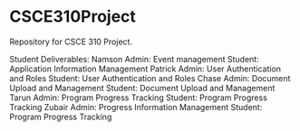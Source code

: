 # CSCE310Project
Repository for CSCE 310 Project.


Student Deliverables:
Namson
  Admin: Event management
  Student: Application Information Management
Patrick
  Admin: User Authentication and Roles 
  Student: User Authentication and Roles
Chase
  Admin: Document Upload and Management
  Student: Document Upload and Management
Tarun
  Admin: Program Progress Tracking
  Student: Program Progress Tracking
Zubair
  Admin: Progress Information Management
  Student: Program Progress Tracking
